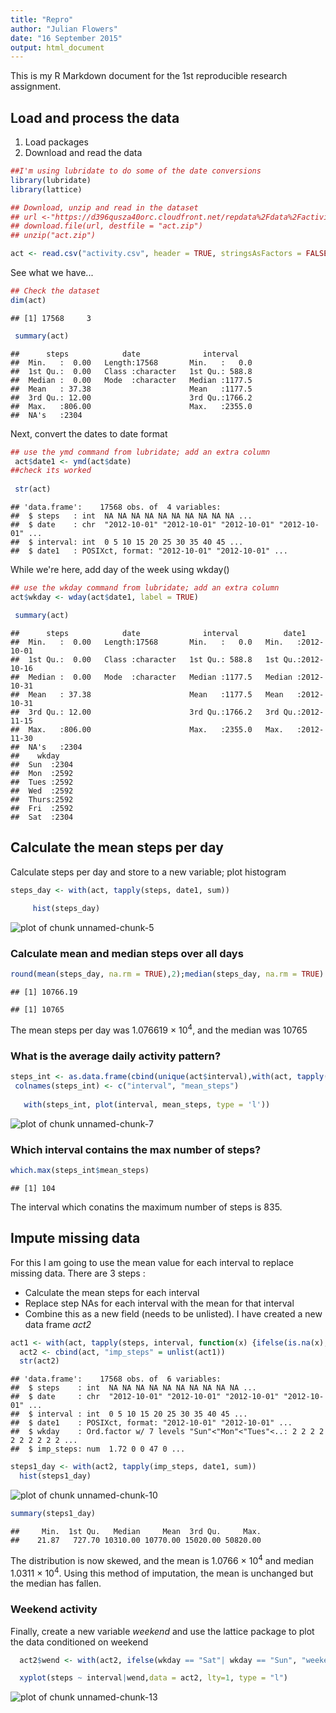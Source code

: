 ```yaml
---
title: "Repro"
author: "Julian Flowers"
date: "16 September 2015"
output: html_document
---
```


This is my R Markdown document for the 1st reproducible research assignment.

## Load and process the data  

1. Load packages  
2. Download and read the data


```r
##I'm using lubridate to do some of the date conversions
library(lubridate) 
library(lattice)

## Download, unzip and read in the dataset
## url <-"https://d396qusza40orc.cloudfront.net/repdata%2Fdata%2Factivity.zip"
## download.file(url, destfile = "act.zip")
## unzip("act.zip")

act <- read.csv("activity.csv", header = TRUE, stringsAsFactors = FALSE)
```

See what we have...


```r
## Check the dataset
dim(act)
```

```
## [1] 17568     3
```

```r
 summary(act)
```

```
##      steps            date              interval     
##  Min.   :  0.00   Length:17568       Min.   :   0.0  
##  1st Qu.:  0.00   Class :character   1st Qu.: 588.8  
##  Median :  0.00   Mode  :character   Median :1177.5  
##  Mean   : 37.38                      Mean   :1177.5  
##  3rd Qu.: 12.00                      3rd Qu.:1766.2  
##  Max.   :806.00                      Max.   :2355.0  
##  NA's   :2304
```

Next, convert the dates to date format 


```r
## use the ymd command from lubridate; add an extra column
 act$date1 <- ymd(act$date)
##check its worked
 
 str(act)
```

```
## 'data.frame':	17568 obs. of  4 variables:
##  $ steps   : int  NA NA NA NA NA NA NA NA NA NA ...
##  $ date    : chr  "2012-10-01" "2012-10-01" "2012-10-01" "2012-10-01" ...
##  $ interval: int  0 5 10 15 20 25 30 35 40 45 ...
##  $ date1   : POSIXct, format: "2012-10-01" "2012-10-01" ...
```

While we're here, add day of the week using wkday()


```r
## use the wkday command from lubridate; add an extra column
act$wkday <- wday(act$date1, label = TRUE)

 summary(act)
```

```
##      steps            date              interval          date1           
##  Min.   :  0.00   Length:17568       Min.   :   0.0   Min.   :2012-10-01  
##  1st Qu.:  0.00   Class :character   1st Qu.: 588.8   1st Qu.:2012-10-16  
##  Median :  0.00   Mode  :character   Median :1177.5   Median :2012-10-31  
##  Mean   : 37.38                      Mean   :1177.5   Mean   :2012-10-31  
##  3rd Qu.: 12.00                      3rd Qu.:1766.2   3rd Qu.:2012-11-15  
##  Max.   :806.00                      Max.   :2355.0   Max.   :2012-11-30  
##  NA's   :2304                                                             
##    wkday     
##  Sun  :2304  
##  Mon  :2592  
##  Tues :2592  
##  Wed  :2592  
##  Thurs:2592  
##  Fri  :2592  
##  Sat  :2304
```

## Calculate the mean steps per day  

Calculate steps per day and store to a new variable; plot histogram


```r
steps_day <- with(act, tapply(steps, date1, sum))
 
     hist(steps_day)
```

![plot of chunk unnamed-chunk-5](figure/unnamed-chunk-5-1.png) 

### Calculate mean and median steps over all days


```r
round(mean(steps_day, na.rm = TRUE),2);median(steps_day, na.rm = TRUE)
```

```
## [1] 10766.19
```

```
## [1] 10765
```
The mean steps per day was 1.076619 &times; 10<sup>4</sup>, and the median was 10765




### What is the average daily activity pattern?


```r
steps_int <- as.data.frame(cbind(unique(act$interval),with(act, tapply(steps, interval, mean, na.rm = TRUE))))
 colnames(steps_int) <- c("interval", "mean_steps")
 
   with(steps_int, plot(interval, mean_steps, type = 'l'))
```

![plot of chunk unnamed-chunk-7](figure/unnamed-chunk-7-1.png) 

### Which interval contains the max number of steps?


```r
which.max(steps_int$mean_steps)
```

```
## [1] 104
```
  The interval which conatins the maximum number of steps is 835.

 
## Impute missing data  
For this I am going to use the mean value for each interval to replace missing data. There are 3 steps  :

* Calculate the mean steps for each interval  
* Replace step NAs for each interval with the mean for that interval
* Combine this as a new field (needs to be unlisted). I have created a new data frame *act2*  




```r
act1 <- with(act, tapply(steps, interval, function(x) {ifelse(is.na(x), mean(x, na.rm = TRUE), x)}))
  act2 <- cbind(act, "imp_steps" = unlist(act1))
  str(act2)
```

```
## 'data.frame':	17568 obs. of  6 variables:
##  $ steps    : int  NA NA NA NA NA NA NA NA NA NA ...
##  $ date     : chr  "2012-10-01" "2012-10-01" "2012-10-01" "2012-10-01" ...
##  $ interval : int  0 5 10 15 20 25 30 35 40 45 ...
##  $ date1    : POSIXct, format: "2012-10-01" "2012-10-01" ...
##  $ wkday    : Ord.factor w/ 7 levels "Sun"<"Mon"<"Tues"<..: 2 2 2 2 2 2 2 2 2 2 ...
##  $ imp_steps: num  1.72 0 0 47 0 ...
```



```r
steps1_day <- with(act2, tapply(imp_steps, date1, sum))
  hist(steps1_day)
```

![plot of chunk unnamed-chunk-10](figure/unnamed-chunk-10-1.png) 


```r
summary(steps1_day)
```

```
##     Min.  1st Qu.   Median     Mean  3rd Qu.     Max. 
##    21.87   727.70 10310.00 10770.00 15020.00 50820.00
```

The distribution is now skewed, and the mean is 1.0766 &times; 10<sup>4</sup> and median 1.0311 &times; 10<sup>4</sup>. Using this method of imputation, the mean is unchanged but the median has fallen.



### Weekend activity

Finally, create a new variable *weekend* and use the lattice package to plot the data conditioned on weekend


```r
  act2$wend <- with(act2, ifelse(wkday == "Sat"| wkday == "Sun", "weekend","weekday"))
```
 

```r
  xyplot(steps ~ interval|wend,data = act2, lty=1, type = "l")
```

![plot of chunk unnamed-chunk-13](figure/unnamed-chunk-13-1.png) 
